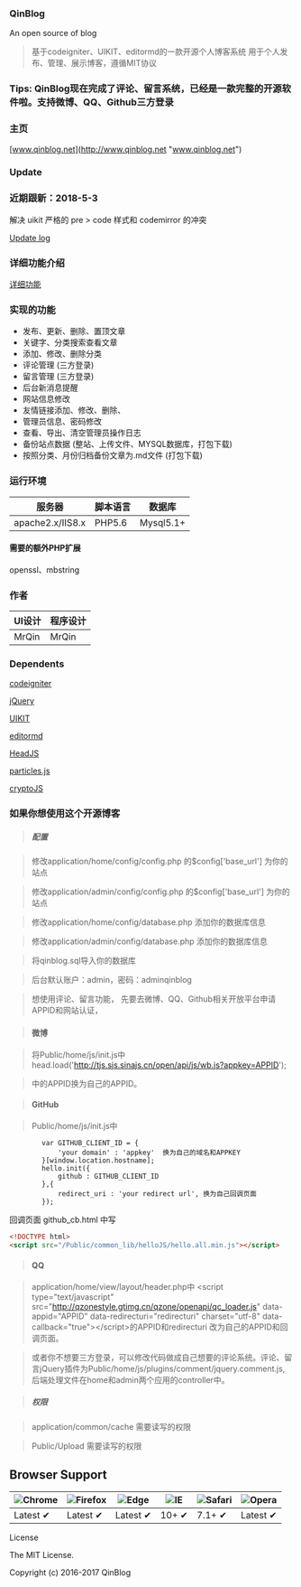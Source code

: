 
### QinBlog
An open source of blog
> 基于codeigniter、UIKIT、editormd的一款开源个人博客系统
> 用于个人发布、管理、展示博客，遵循MIT协议

### Tips: QinBlog现在完成了评论、留言系统，已经是一款完整的开源软件啦。支持微博、QQ、Github三方登录
### 主页
[www.qinblog.net](http://www.qinblog.net "www.qinblog.net")

### Update

### 近期跟新：2018-5-3

解决 uikit 严格的 pre > code 样式和 codemirror 的冲突

[Update log](https://github.com/wazsmwazsm/QinBlog/blob/master/UPDATE.md)

### 详细功能介绍

[详细功能](http://www.qinblog.net/Article/article/3.html)

### 实现的功能
- 发布、更新、删除、置顶文章
- 关键字、分类搜索查看文章
- 添加、修改、删除分类
- 评论管理 (三方登录)
- 留言管理 (三方登录)
- 后台新消息提醒
- 网站信息修改
- 友情链接添加、修改、删除、
- 管理员信息、密码修改
- 查看、导出、清空管理员操作日志
- 备份站点数据 (整站、上传文件、MYSQL数据库，打包下载)
- 按照分类、月份归档备份文章为.md文件 (打包下载)

### 运行环境

| 服务器  |  脚本语言  | 数据库 |
| ------------ | ------------ | ------------ |
| apache2.x/IIS8.x  | PHP5.6  | Mysql5.1+  |

#### 需要的额外PHP扩展
openssl、mbstring


### 作者
| UI设计  |  程序设计  |
| ------------ | ------------ |
| MrQin  | MrQin  | 


### Dependents
 [codeigniter](http://www.codeigniter.com/ "codeigniter") 
 
 [jQuery](http://jquery.com/ "jQuery")
 
 [UIKIT](https://getuikit.com/ "UIKIT") 
 
 [editormd](https://pandao.github.io/editor.md/ "editormd") 
 
 [HeadJS](http://headjs.com/ "HeadJS") 
 
 [particles.js](http://vincentgarreau.com/particles.js/ "particles.js") 
 
 [cryptoJS](https://github.com/brix/crypto-js "cryptoJS") 

### 如果你想使用这个开源博客
> ##### 配置

> 修改application/home/config/config.php 的$config['base_url'] 为你的站点

> 修改application/admin/config/config.php 的$config['base_url'] 为你的站点

> 修改application/home/config/database.php 添加你的数据库信息

> 修改application/admin/config/database.php 添加你的数据库信息

> 将qinblog.sql导入你的数据库

> 后台默认账户：admin，密码：adminqinblog

> 想使用评论、留言功能，
先要去微博、QQ、Github相关开放平台申请APPID和网站认证，

> #### 微博

> 将Public/home/js/init.js中 head.load('http://tjs.sjs.sinajs.cn/open/api/js/wb.js?appkey=APPID');

> 中的APPID换为自己的APPID。

> #### GitHub

> Public/home/js/init.js中
```
        var GITHUB_CLIENT_ID = {
            'your domain' : 'appkey'  换为自己的域名和APPKEY
        }[window.location.hostname];
        hello.init({
            github : GITHUB_CLIENT_ID
        },{
            redirect_uri : 'your redirect url', 换为自己回调页面
        });
```  

回调页面 github_cb.html 中写
```html
<!DOCTYPE html>
<script src="/Public/common_lib/helloJS/hello.all.min.js"></script>
```

> #### QQ

> application/home/view/layout/header.php中
> \<script type="text/javascript" src="http://qzonestyle.gtimg.cn/qzone/openapi/qc_loader.js" data-appid="APPID" data-redirecturi="redirecturi" charset="utf-8" data-callback="true"\>\</script\>的APPID和redirecturi
> 改为自己的APPID和回调页面。

> 或者你不想要三方登录，可以修改代码做成自己想要的评论系统。评论、留言jQuery插件为Public/home/js/plugins/comment/jquery.comment.js, 后端处理文件在home和admin两个应用的controller中。

> ##### 权限

> application/common/cache 需要读写的权限

> Public/Upload 需要读写的权限

## Browser Support

![Chrome](https://raw.github.com/alrra/browser-logos/master/src/chrome/chrome_48x48.png) | ![Firefox](https://raw.github.com/alrra/browser-logos/master/src/firefox/firefox_48x48.png) | ![Edge](https://raw.github.com/alrra/browser-logos/master/src/edge/edge_48x48.png) | ![IE](https://raw.github.com/alrra/browser-logos/master/src/archive/internet-explorer_9-11/internet-explorer_9-11_48x48.png) | ![Safari](https://raw.github.com/alrra/browser-logos/master/src/safari/safari_48x48.png) | ![Opera](https://raw.github.com/alrra/browser-logos/master/src/opera/opera_48x48.png)
--- | --- | --- | --- | --- | --- |
Latest ✔ | Latest ✔ | Latest ✔ | 10+ ✔ | 7.1+ ✔ | Latest ✔ |


License

The MIT License.

Copyright (c) 2016-2017 QinBlog
